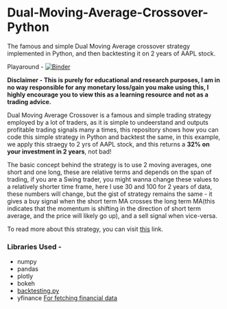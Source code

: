 # Dual-Moving-Average-Crossover-Python
The famous and simple Dual Moving Average crossover strategy implemented in Python, and then backtesting it on 2 years of AAPL stock.

Playaround - [![Binder](https://mybinder.org/badge_logo.svg)](https://mybinder.org/v2/gh/rbhatia46/Dual-Moving-Average-Crossover-Python/master)

**Disclaimer - This is purely for educational and research purposes, I am in no way responsible for any monetary loss/gain you make using this, I highly encourage you to view this as a learning resource and not as a trading advice.**

Dual Moving Average Crossover is a famous and simple trading strategy employed by a lot of traders, as it is simple to undeerstand and outputs profitable trading signals many a times, this repository shows how you can code this simple strategy in Python and backtest the same, in this example, we apply this straegy to 2 yrs of AAPL stock, and this returns a **32% on your investment in 2 years**, not bad!

The basic concept behind the strategy is to use 2 moving averages, one short and one long, these are relative terms and depends on the span of trading, if you are a Swing trader, you might wanna change these values to a relatively shorter time frame, here I use 30 and 100 for 2 years of data, these numbers will change, but the gist of strategy remains the same - it gives a buy signal when the short term MA crosses the long term MA(this indicates that the momentum is shifting in the direction of short term average, and the price will likely go up), and a sell signal when vice-versa.

To read more about this strategy, you can visit [this](https://www.wisdomtrading.com/public-trading-systems/dual-moving-average-crossover-trading-system/#:~:text=Dual%20Moving%20Average%20Crossover%20System,crosses%20the%20long%20moving%20average.) link.

### Libraries Used - 

* numpy
* pandas
* plotly
* bokeh
* [backtesting.py](https://github.com/kernc/backtesting.py)
* yfinance [For fetching financial data](https://github.com/rbhatia46/Fetching-Financial-Data)

